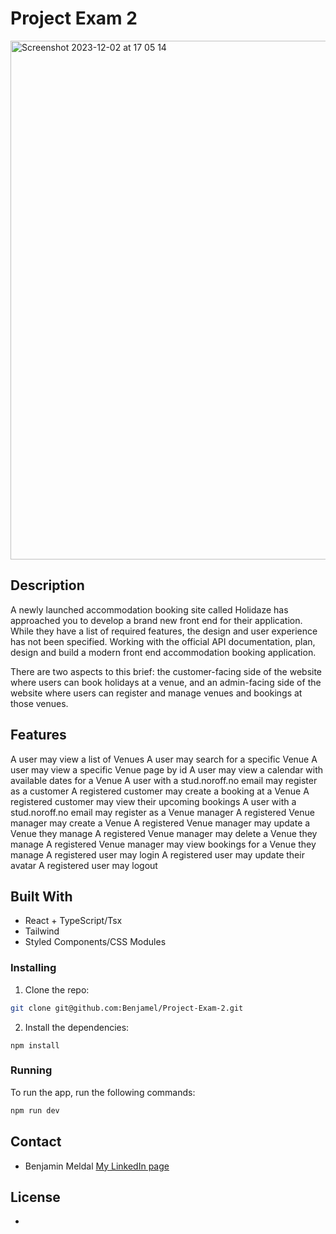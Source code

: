 # Project Exam 2

<img width="830" alt="Screenshot 2023-12-02 at 17 05 14" src="https://github.com/Benjamel/Project-Exam-2/assets/82838871/832aab76-30e0-41b2-b892-1c3497e05bae">


## Description
A newly launched accommodation booking site called Holidaze has approached you to develop a brand new front end for their application. While they have a list of required features, the design and user experience has not been specified. Working with the official API documentation, plan, design and build a modern front end accommodation booking application.

There are two aspects to this brief: the customer-facing side of the website where users can book holidays at a venue, and an admin-facing side of the website where users can register and manage venues and bookings at those venues.

## Features

A user may view a list of Venues
A user may search for a specific Venue
A user may view a specific Venue page by id
A user may view a calendar with available dates for a Venue
A user with a stud.noroff.no email may register as a customer
A registered customer may create a booking at a Venue
A registered customer may view their upcoming bookings
A user with a stud.noroff.no email may register as a Venue manager
A registered Venue manager may create a Venue
A registered Venue manager may update a Venue they manage
A registered Venue manager may delete a Venue they manage
A registered Venue manager may view bookings for a Venue they manage
A registered user may login
A registered user may update their avatar
A registered user may logout

## Built With

- React + TypeScript/Tsx
- Tailwind
- Styled Components/CSS Modules

### Installing

1. Clone the repo:

```bash
git clone git@github.com:Benjamel/Project-Exam-2.git
```

2. Install the dependencies:

```
npm install
```

### Running

To run the app, run the following commands:

```bash
npm run dev
```

## Contact

- Benjamin Meldal [My LinkedIn page](https://www.linkedin.com/in/benjaminmeldal/)

## License

-
